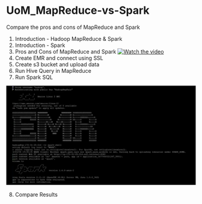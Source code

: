 # UoM_MapReduce-vs-Spark
Compare the pros and cons of MapReduce and Spark

1. Introduction - Hadoop MapReduce & Spark
2. Introduction - Spark
3. Pros and Cons of MapReduce and Spark
[![Watch the video](https://avatars.githubusercontent.com/u/122713565?s=40&v=4)](https://i.imgur.com/vKb2F1B.png)
6. Create EMR and connect using SSL
7. Create s3 bucket and upload data
8. Run Hive Query in MapReduce
9. Run Spark SQL

![Connect to Spark](https://github.com/sampaththushara/UoM_MapReduce-vs-Spark/blob/main/Spark/connecttospark.JPG)

8. Compare Results


